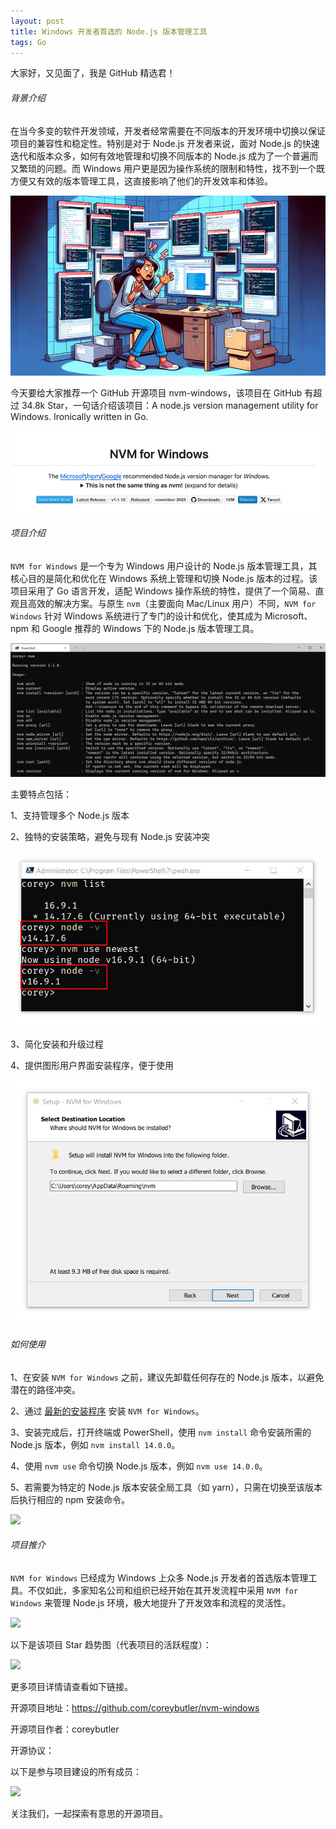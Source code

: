 ```yaml
---
layout: post
title: Windows 开发者首选的 Node.js 版本管理工具
tags: Go
---
```


大家好，又见面了，我是 GitHub 精选君！

###### 背景介绍

在当今多变的软件开发领域，开发者经常需要在不同版本的开发环境中切换以保证项目的兼容性和稳定性。特别是对于 Node.js 开发者来说，面对 Node.js 的快速迭代和版本众多，如何有效地管理和切换不同版本的 Node.js 成为了一个普遍而又繁琐的问题。而 Windows 用户更是因为操作系统的限制和特性，找不到一个既方便又有效的版本管理工具，这直接影响了他们的开发效率和体验。

![](https://raw.githubusercontent.com/ZhuPeng/pic/master/mac/compress_tmp-9951d738133eccc0600fd122e27346f4.png)

今天要给大家推荐一个 GitHub 开源项目 nvm-windows，该项目在 GitHub 有超过 34.8k Star，一句话介绍该项目：A node.js version management utility for Windows. Ironically written in Go.

![](https://raw.githubusercontent.com/ZhuPeng/pic/master/images/compress_image-20240511231420733.png)


###### 项目介绍

`NVM for Windows` 是一个专为 Windows 用户设计的 Node.js 版本管理工具，其核心目的是简化和优化在 Windows 系统上管理和切换 Node.js 版本的过程。该项目采用了 Go 语言开发，适配 Windows 操作系统的特性，提供了一个简易、直观且高效的解决方案。与原生 `nvm`（主要面向 Mac/Linux 用户）不同，`NVM for Windows` 针对 Windows 系统进行了专门的设计和优化，使其成为 Microsoft、npm 和 Google 推荐的 Windows 下的 Node.js 版本管理工具。

![](https://github.com/coreybutler/staticassets/raw/master/images/nvm-1.1.8-screenshot.jpg)

主要特点包括：

1、支持管理多个 Node.js 版本

2、独特的安装策略，避免与现有 Node.js 安装冲突

![](https://github.com/coreybutler/staticassets/raw/master/images/nvm-usage-highlighted.jpg)

3、简化安装和升级过程

4、提供图形用户界面安装程序，便于使用

![](https://github.com/coreybutler/staticassets/raw/master/images/nvm-installer.jpg)

###### 如何使用

1、在安装 `NVM for Windows` 之前，建议先卸载任何存在的 Node.js 版本，以避免潜在的路径冲突。

2、通过 [最新的安装程序](https://github.com/coreybutler/nvm-windows/releases) 安装 `NVM for Windows`。

3、安装完成后，打开终端或 PowerShell，使用 `nvm install` 命令安装所需的 Node.js 版本，例如 `nvm install 14.0.0`。

4、使用 `nvm use` 命令切换 Node.js 版本，例如 `nvm use 14.0.0`。

5、若需要为特定的 Node.js 版本安装全局工具（如 yarn），只需在切换至该版本后执行相应的 npm 安装命令。

![](/Users/zhupeng/Work/git/zhupeng.github.io/images/image-20240511231815980.png)

###### 项目推介

`NVM for Windows` 已经成为 Windows 上众多 Node.js 开发者的首选版本管理工具。不仅如此，多家知名公司和组织已经开始在其开发流程中采用 `NVM for Windows` 来管理 Node.js 环境，极大地提升了开发效率和流程的灵活性。

![](/Users/zhupeng/Work/git/zhupeng.github.io/images/image-20240511231914082.png)

以下是该项目 Star 趋势图（代表项目的活跃程度）：

![](https://api.star-history.com/svg?repos=coreybutler/nvm-windows&type=Timeline)

更多项目详情请查看如下链接。

开源项目地址：https://github.com/coreybutler/nvm-windows 

开源项目作者：coreybutler

开源协议：

以下是参与项目建设的所有成员：

![](https://contrib.rocks/image?repo=coreybutler/nvm-windows)

关注我们，一起探索有意思的开源项目。

